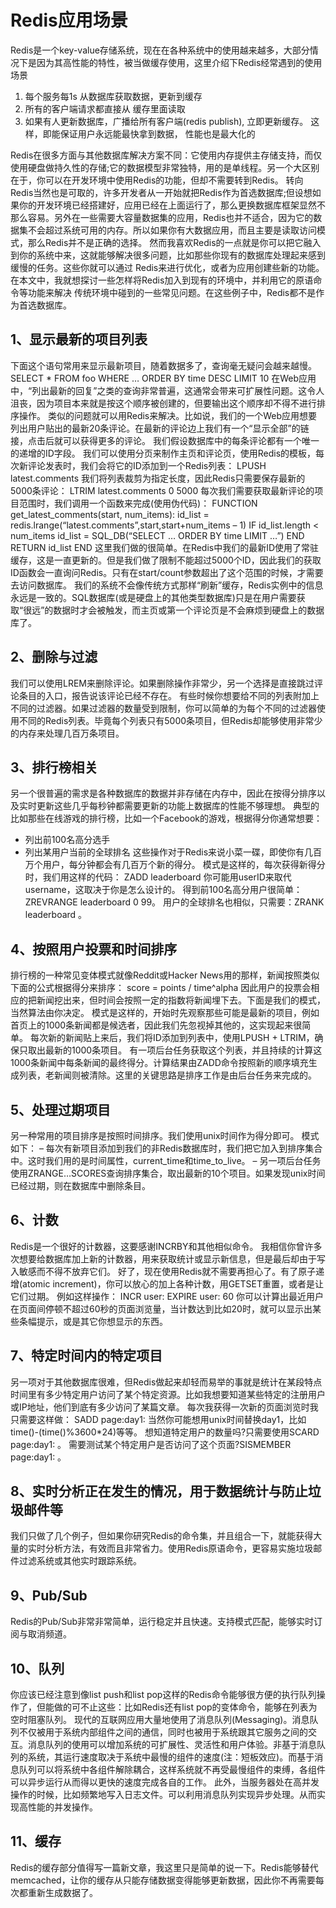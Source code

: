 # Redis应用场景

Redis是一个key-value存储系统，现在在各种系统中的使用越来越多，大部分情况下是因为其高性能的特性，被当做缓存使用，这里介绍下Redis经常遇到的使用场景
 1. 每个服务每1s 从数据库获取数据，更新到缓存
 2. 所有的客户端请求都直接从 缓存里面读取
 3. 如果有人更新数据库，广播给所有客户端(redis publish), 立即更新缓存。
这样，即能保证用户永远能最快拿到数据， 性能也是最大化的

Redis在很多方面与其他数据库解决方案不同：它使用内存提供主存储支持，而仅使用硬盘做持久性的存储;它的数据模型非常独特，用的是单线程。另一个大区别在于，你可以在开发环境中使用Redis的功能，但却不需要转到Redis。
转向Redis当然也是可取的，许多开发者从一开始就把Redis作为首选数据库;但设想如果你的开发环境已经搭建好，应用已经在上面运行了，那么更换数据库框架显然不那么容易。另外在一些需要大容量数据集的应用，Redis也并不适合，因为它的数据集不会超过系统可用的内存。所以如果你有大数据应用，而且主要是读取访问模式，那么Redis并不是正确的选择。
然而我喜欢Redis的一点就是你可以把它融入到你的系统中来，这就能够解决很多问题，比如那些你现有的数据库处理起来感到缓慢的任务。这些你就可以通过 Redis来进行优化，或者为应用创建些新的功能。在本文中，我就想探讨一些怎样将Redis加入到现有的环境中，并利用它的原语命令等功能来解决 传统环境中碰到的一些常见问题。在这些例子中，Redis都不是作为首选数据库。
## 1、显示最新的项目列表
下面这个语句常用来显示最新项目，随着数据多了，查询毫无疑问会越来越慢。
SELECT * FROM foo WHERE … ORDER BY time DESC LIMIT 10
在Web应用中，“列出最新的回复”之类的查询非常普遍，这通常会带来可扩展性问题。这令人沮丧，因为项目本来就是按这个顺序被创建的，但要输出这个顺序却不得不进行排序操作。
类似的问题就可以用Redis来解决。比如说，我们的一个Web应用想要列出用户贴出的最新20条评论。在最新的评论边上我们有一个“显示全部”的链接，点击后就可以获得更多的评论。
我们假设数据库中的每条评论都有一个唯一的递增的ID字段。
我们可以使用分页来制作主页和评论页，使用Redis的模板，每次新评论发表时，我们会将它的ID添加到一个Redis列表：
LPUSH latest.comments
我们将列表裁剪为指定长度，因此Redis只需要保存最新的5000条评论：
LTRIM latest.comments 0 5000
每次我们需要获取最新评论的项目范围时，我们调用一个函数来完成(使用伪代码)：
FUNCTION get_latest_comments(start, num_items): id_list = redis.lrange(“latest.comments”,start,start+num_items – 1) IF id_list.length < num_items id_list = SQL_DB(“SELECT … ORDER BY time LIMIT …”) END RETURN id_list END
这里我们做的很简单。在Redis中我们的最新ID使用了常驻缓存，这是一直更新的。但是我们做了限制不能超过5000个ID，因此我们的获取ID函数会一直询问Redis。只有在start/count参数超出了这个范围的时候，才需要去访问数据库。
我们的系统不会像传统方式那样“刷新”缓存，Redis实例中的信息永远是一致的。SQL数据库(或是硬盘上的其他类型数据库)只是在用户需要获取“很远”的数据时才会被触发，而主页或第一个评论页是不会麻烦到硬盘上的数据库了。
## 2、删除与过滤
我们可以使用LREM来删除评论。如果删除操作非常少，另一个选择是直接跳过评论条目的入口，报告说该评论已经不存在。
有些时候你想要给不同的列表附加上不同的过滤器。如果过滤器的数量受到限制，你可以简单的为每个不同的过滤器使用不同的Redis列表。毕竟每个列表只有5000条项目，但Redis却能够使用非常少的内存来处理几百万条项目。
## 3、排行榜相关
另一个很普遍的需求是各种数据库的数据并非存储在内存中，因此在按得分排序以及实时更新这些几乎每秒钟都需要更新的功能上数据库的性能不够理想。
典型的比如那些在线游戏的排行榜，比如一个Facebook的游戏，根据得分你通常想要：

- 列出前100名高分选手
- 列出某用户当前的全球排名
这些操作对于Redis来说小菜一碟，即使你有几百万个用户，每分钟都会有几百万个新的得分。
模式是这样的，每次获得新得分时，我们用这样的代码：
ZADD leaderboard
你可能用userID来取代username，这取决于你是怎么设计的。
得到前100名高分用户很简单：ZREVRANGE leaderboard 0 99。
用户的全球排名也相似，只需要：ZRANK leaderboard 。

## 4、按照用户投票和时间排序
排行榜的一种常见变体模式就像Reddit或Hacker News用的那样，新闻按照类似下面的公式根据得分来排序：
score = points / time^alpha
因此用户的投票会相应的把新闻挖出来，但时间会按照一定的指数将新闻埋下去。下面是我们的模式，当然算法由你决定。
模式是这样的，开始时先观察那些可能是最新的项目，例如首页上的1000条新闻都是候选者，因此我们先忽视掉其他的，这实现起来很简单。
每次新的新闻贴上来后，我们将ID添加到列表中，使用LPUSH + LTRIM，确保只取出最新的1000条项目。
有一项后台任务获取这个列表，并且持续的计算这1000条新闻中每条新闻的最终得分。计算结果由ZADD命令按照新的顺序填充生成列表，老新闻则被清除。这里的关键思路是排序工作是由后台任务来完成的。
## 5、处理过期项目
另一种常用的项目排序是按照时间排序。我们使用unix时间作为得分即可。
模式如下：
– 每次有新项目添加到我们的非Redis数据库时，我们把它加入到排序集合中。这时我们用的是时间属性，current_time和time_to_live。
– 另一项后台任务使用ZRANGE…SCORES查询排序集合，取出最新的10个项目。如果发现unix时间已经过期，则在数据库中删除条目。
## 6、计数
Redis是一个很好的计数器，这要感谢INCRBY和其他相似命令。
我相信你曾许多次想要给数据库加上新的计数器，用来获取统计或显示新信息，但是最后却由于写入敏感而不得不放弃它们。
好了，现在使用Redis就不需要再担心了。有了原子递增(atomic increment)，你可以放心的加上各种计数，用GETSET重置，或者是让它们过期。
例如这样操作：
INCR user: EXPIRE
user: 60
你可以计算出最近用户在页面间停顿不超过60秒的页面浏览量，当计数达到比如20时，就可以显示出某些条幅提示，或是其它你想显示的东西。
## 7、特定时间内的特定项目
另一项对于其他数据库很难，但Redis做起来却轻而易举的事就是统计在某段特点时间里有多少特定用户访问了某个特定资源。比如我想要知道某些特定的注册用户或IP地址，他们到底有多少访问了某篇文章。
每次我获得一次新的页面浏览时我只需要这样做：
SADD page:day1:
当然你可能想用unix时间替换day1，比如time()-(time()%3600*24)等等。
想知道特定用户的数量吗?只需要使用SCARD page:day1: 。
需要测试某个特定用户是否访问了这个页面?SISMEMBER page:day1: 。
## 8、实时分析正在发生的情况，用于数据统计与防止垃圾邮件等
我们只做了几个例子，但如果你研究Redis的命令集，并且组合一下，就能获得大量的实时分析方法，有效而且非常省力。使用Redis原语命令，更容易实施垃圾邮件过滤系统或其他实时跟踪系统。
## 9、Pub/Sub
Redis的Pub/Sub非常非常简单，运行稳定并且快速。支持模式匹配，能够实时订阅与取消频道。
## 10、队列
你应该已经注意到像list push和list pop这样的Redis命令能够很方便的执行队列操作了，但能做的可不止这些：比如Redis还有list pop的变体命令，能够在列表为空时阻塞队列。
现代的互联网应用大量地使用了消息队列(Messaging)。消息队列不仅被用于系统内部组件之间的通信，同时也被用于系统跟其它服务之间的交互。消息队列的使用可以增加系统的可扩展性、灵活性和用户体验。非基于消息队列的系统，其运行速度取决于系统中最慢的组件的速度(注：短板效应)。而基于消息队列可以将系统中各组件解除耦合，这样系统就不再受最慢组件的束缚，各组件可以异步运行从而得以更快的速度完成各自的工作。
此外，当服务器处在高并发操作的时候，比如频繁地写入日志文件。可以利用消息队列实现异步处理。从而实现高性能的并发操作。
## 11、缓存
Redis的缓存部分值得写一篇新文章，我这里只是简单的说一下。Redis能够替代memcached，让你的缓存从只能存储数据变得能够更新数据，因此你不再需要每次都重新生成数据了。

